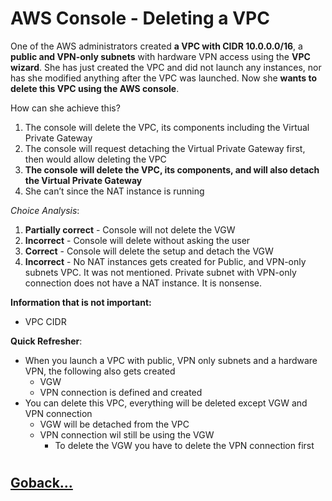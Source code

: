 # AWS Console - Deleting a VPC

One of the AWS administrators created **a VPC with CIDR 10.0.0.0/16**, a **public and VPN-only subnets** with hardware VPN access using the **VPC wizard**. She has just created the VPC and did not launch any instances, nor has she modified anything after the VPC was launched. Now she **wants to delete this VPC using the AWS console**.

How can she achieve this?

1. The console will delete the VPC, its components including the Virtual Private Gateway
2. The console will request detaching the Virtual Private Gateway first, then would allow deleting the VPC
3. **The console will delete the VPC, its components, and will also detach the Virtual Private Gateway**
4. She can’t since the NAT instance is running

_Choice Analysis_:
1. **Partially correct** - Console will not delete the VGW
2. **Incorrect** - Console will delete without asking the user
3. **Correct** - Console will delete the setup and detach the VGW
4. **Incorrect** - No NAT instances gets created for Public, and VPN-only subnets VPC. It was not mentioned. Private subnet with VPN-only connection does not have a NAT instance. It is nonsense.

**Information that is not important:**
- VPC CIDR

**Quick Refresher**:
- When you launch a VPC with public, VPN only subnets and a hardware VPN, the following also gets created
    - VGW
    - VPN connection is defined and created
- You can delete this VPC, everything will be deleted except VGW and VPN connection
    - VGW will be detached from the VPC
    - VPN connection wil still be using the VGW
        - To delete the VGW you have to delete the VPN connection first
#
## [Goback...](./index.md)
